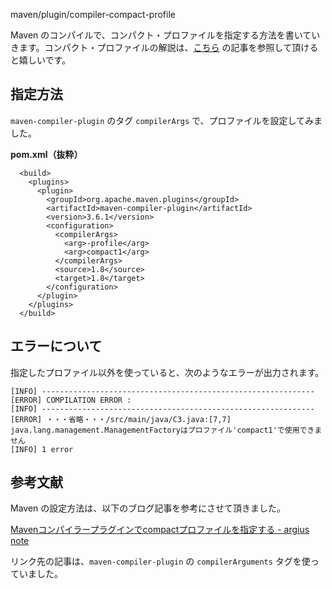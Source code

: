 maven/plugin/compiler-compact-profile


Maven のコンパイルで、コンパクト・プロファイルを指定する方法を書いていきます。コンパクト・プロファイルの解説は、[こちら](/entry/java/module/compact-profile) の記事を参照して頂けると嬉しいです。


## 指定方法
`maven-compiler-plugin` のタグ `compilerArgs` で、プロファイルを設定してみました。


__pom.xml（抜粋）__

```
  <build>
    <plugins>
      <plugin>
        <groupId>org.apache.maven.plugins</groupId>
        <artifactId>maven-compiler-plugin</artifactId>
        <version>3.6.1</version>
        <configuration>
          <compilerArgs>
            <arg>-profile</arg>
            <arg>compact1</arg>
          </compilerArgs>
          <source>1.8</source>
          <target>1.8</target>
        </configuration>
      </plugin>
    </plugins>
  </build>
```


## エラーについて
指定したプロファイル以外を使っていると、次のようなエラーが出力されます。

```
[INFO] -------------------------------------------------------------
[ERROR] COMPILATION ERROR :
[INFO] -------------------------------------------------------------
[ERROR] ・・・省略・・・/src/main/java/C3.java:[7,7] java.lang.management.ManagementFactoryはプロファイル'compact1'で使用できません
[INFO] 1 error
```


## 参考文献
Maven の設定方法は、以下のブログ記事を参考にさせて頂きました。

[Mavenコンパイラープラグインでcompactプロファイルを指定する - argius note](http://argius.hatenablog.jp/entry/2015/08/26/122906)

リンク先の記事は、`maven-compiler-plugin` の `compilerArguments` タグを使っていました。
